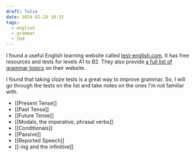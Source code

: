 ```yaml
---
draft: false
date: 2024-02-28 10:32
tags:
  - english
  - grammar
  - tbd
---
```


I found a useful English learning website called [test-english.com](https://test-english.com/). It has free resources and tests for levels A1 to B2. They also provide [a full list of grammar topics](https://test-english.com/grammar-points/contents/) on their website.

I found that taking cloze tests is a great way to improve grammar. So, I will go through the tests on the list and take notes on the ones I'm not familiar with.

- [[Present Tense]]
- [[Past Tense]]
- [[Future Tense]]
- [[Modals, the imperative, phrasal verbs]]
- [[Conditionals]]
- [[Passive]]
- [[Reported Speech]]
- [[-ing and the infinitive]]